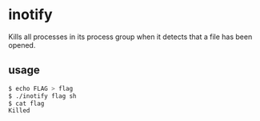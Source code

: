 # inotify

Kills all processes in its process group when it detects that a file has been opened.

## usage

```sh
$ echo FLAG > flag
$ ./inotify flag sh
$ cat flag
Killed
```